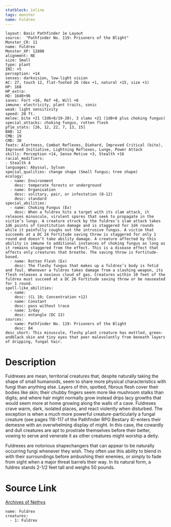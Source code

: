 ```yaml
---
statblock: inline
tags: monster
name: Fuldrex
---
```

```statblock
layout: Basic Pathfinder 1e Layout
source:  "Pathfinder No. 119: Prisoners of the Blight"
Monster_CR: 11
name: Fuldrex
Monster_XP: 12800
alignment: NE
size: Small
type: plant
INI: +5
perception: +14
senses: darkvision, low-light vision
AC: 27, touch 12, flat-footed 26 (dex +1, natural +15, size +1)
HP: 168
HP_extra: 
HD: 16d8+96
saves: Fort +16, Ref +8, Will +6
immune: electricity, plant traits, sonic
weak: light sensitivity
speed: 20 ft.
melee: bite +21 (2d6+8/19-20), 3 slams +21 (1d8+8 plus choking fungus)
special_attacks: choking fungus, rotten flesh
pf1e_stats: [26, 12, 22, 7, 13, 15]
BAB: 12
CMB: 19
CMD: 30
feats: Alertness, Combat Reflexes, Diehard, Improved Critical (bite), Improved Initiative, Lightning Reflexes, Lunge, Power Attack
skills: Perception +14, Sense Motive +3, Stealth +16
racial_modifiers:
- Stealth 4
languages: Abyssal, Sylvan
special_qualities: change shape (Small fungus; tree shape)
ecology:
  - name: Environment
    desc: temperate forests or underground
  - name: Organisation
    desc: solitary, pair, or infestation (8-12)
    desc: standard
special_abilities:
  - name: Choking Fungus (Ex)
    desc: When a fuldrex hits a target with its slam attack, it releases minuscule, virulent spores that seek to propagate in the victim’s lungs. A creature struck by the fuldrex’s slam attack takes 1d6 points of Constitution damage and is staggered for 1d4 rounds while it painfully coughs out the intrusive fungus. A victim that succeeds at a DC 24 Fortitude saving throw is staggered for only 1 round and doesn’t take ability damage. A creature affected by this ability is immune to additional instances of choking fungus as long as it remains staggered from the effect. This is a disease effect that affects only creatures that breathe. The saving throw is Fortitude-based.
  - name: Rotten Flesh (Ex)
    desc: The fleshy fungus that makes up a fuldrex’s body is fetid and foul. Whenever a fuldrex takes damage from a slashing weapon, its flesh releases a noxious cloud of gas. Creatures within 10 feet of the fuldrex must succeed at a DC 26 Fortitude saving throw or be nauseated for 1 round.
spell-like_abilities:
  - name:
    desc: (CL 10; Concentration +12)
  - name: Constant
    desc: pass without trace
  - name: 3/day
    desc: entangle (DC 13)
sources:
  - name: Pathfinder No. 119: Prisoners of the Blight
    desc: 84
desc_short: This minuscule, fleshy plant creature has mottled, green-andblack skin and tiny eyes that peer malevolently from beneath layers of dripping, fungal hair.
```
# Description
Fuldrexes are mean, territorial creatures that, despite naturally taking the shape of small humanoids, seem to share more physical characteristics with fungi than anything else. Layers of thin, spotted, fibrous flesh cover their bodies like skin; their chubby fingers seem more like mushroom stalks than digits; and where hair might normally grow instead drips lacy growths that would seem more at home growing along the walls of a cave. Fuldrexes crave warm, dark, isolated places, and react violently when disturbed. The exception is when a much more powerful creature-particularly a fungal creature (see pages 116-117 of the Pathfinder RPG Bestiary 4)-enters their demesne with an overwhelming display of might. In this case, the cowardly and dull creatures are apt to prostrate themselves before their better, vowing to serve and venerate it as other creatures might worship a deity.

 Fuldrexes are notorious shapechangers that can appear to be naturally occurring fungi whenever they wish. They often use this ability to blend in with their surroundings before ambushing their enemies, or simply to fade from sight when a major threat barrels their way. In its natural form, a fuldrex stands 2-1/2 feet tall and weighs 50 pounds.
# Source Link
[Archives of Nethys](https://aonprd.com/MonsterDisplay.aspx?ItemName=Fuldrex)
```encounter-table
name: Fuldrex
creatures:
  - 1: Fuldrex
```
